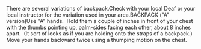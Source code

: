 There are several variations of backpack.Check with your local Deaf or your local instructor for the variation used 
	in your area.BACKPACK ("A" version)Use "A" hands.  Hold them a couple of inches in front of your 
	chest with the thumbs pointing up, palm-sides facing each other, about 8 
	inches apart.  (It sort of looks as if you are holding onto the straps 
	of a backpack.) Move your hands backward twice using a thumping motion on 
	the chest.